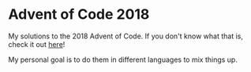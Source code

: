 # Advent of Code 2018

My solutions to the 2018 Advent of Code. If you don't know what that is, check it out [here](https://adventofcode.com/)!

My personal goal is to do them in different languages to mix things up.
